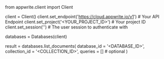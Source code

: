 from appwrite.client import Client

client = Client()
client.set_endpoint('https://cloud.appwrite.io/v1') # Your API Endpoint
client.set_project('&lt;YOUR_PROJECT_ID&gt;') # Your project ID
client.set_session('') # The user session to authenticate with

databases = Databases(client)

result = databases.list_documents(
    database_id = '<DATABASE_ID>',
    collection_id = '<COLLECTION_ID>',
    queries = [] # optional
)
